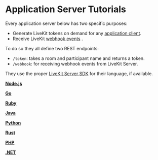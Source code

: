 # Application Server Tutorials

Every application server below has two specific purposes:

- Generate LiveKit tokens on demand for any [application client](../application-client/).
- Receive LiveKit [webhook events](https://docs.livekit.io/home/server/webhooks/) .

To do so they all define two REST endpoints:

- `/token`: takes a room and participant name and returns a token.
- `/webhook`: for receiving webhook events from LiveKit Server.

They use the proper [LiveKit Server SDK](https://docs.livekit.io/reference/) for their language, if available.

[**Node.js**](node/)

[**Go**](go/)

[**Ruby**](ruby/)

[**Java**](java/)

[**Python**](python/)

[**Rust**](rust/)

[**PHP**](php/)

[**.NET**](dotnet/)
